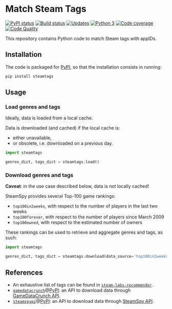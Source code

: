 # Match Steam Tags

[![PyPI status][pypi-image]][pypi]
[![Build status][build-image]][build]
[![Updates][dependency-image]][pyup]
[![Python 3][python3-image]][pyup]
[![Code coverage][codecov-image]][codecov]
[![Code Quality][codacy-image]][codacy]

This repository contains Python code to match Steam tags with appIDs.

## Installation

The code is packaged for [PyPI](https://pypi.org/project/steamtags/), so that the installation consists in running:

```bash
pip install steamtags
```

## Usage

### Load genres and tags

Ideally, data is loaded from a local cache.

Data is downloaded (and cached) if the local cache is:
-   either unavailable,
-   or obsolete, i.e. downloaded on a previous day.

```python
import steamtags

genres_dict, tags_dict = steamtags.load()
```

### Download genres and tags

**Caveat**: in the use case described below, data is not locally cached!

SteamSpy provides several Top-100 game rankings:
-   `top100in2weeks`, with respect to the number of players in the last two weeks
-   `top100forever`, with respect to the number of players since March 2009
-   `top100owned`, with respect to the estimated number of owners

These rankings can be used to retrieve and aggregate genres and tags, as such:
```python
import steamtags

genres_dict, tags_dict = steamtags.download(data_source='top100in2weeks')
```

## References

-   An exhaustive list of tags can be found in [`steam-labs-recommender`](https://github.com/woctezuma/steam-labs-recommender).
-   [`gamedatacrunch`][gamedatacrunch-api]@[PyPI][gamedatacrunch-pypi]: an API to download data through [GameDataCrunch API][gamedatacrunch].
-   [`steamspypi`][steamspy-api]@[PyPI][steamspy-pypi]: an API to download data through [SteamSpy API][steamspy-api-docs].

<!-- Definitions -->

[gamedatacrunch-api]: <https://github.com/woctezuma/gamedatacrunch>
[gamedatacrunch-pypi]: <https://pypi.org/project/gamedatacrunch/>
[gamedatacrunch]: <https://www.gamedatacrunch.com>

[steamspy-api]: <https://github.com/woctezuma/steamspypi>
[steamspy-pypi]: <https://pypi.org/project/steamspypi/>
[steamspy-api-docs]: <https://steamspy.com/api.php>

[pypi]: https://pypi.python.org/pypi/steamtags
[pypi-image]: https://badge.fury.io/py/steamtags.svg

[build]: <https://github.com/woctezuma/match-steam-tags/actions>
[build-image]: <https://github.com/woctezuma/match-steam-tags/workflows/Python package/badge.svg?branch=master>
[publish-image]: <https://github.com/woctezuma/match-steam-tags/workflows/Upload Python Package/badge.svg?branch=master>

[pyup]: <https://pyup.io/repos/github/woctezuma/match-steam-tags/>
[dependency-image]: <https://pyup.io/repos/github/woctezuma/match-steam-tags/shield.svg>
[python3-image]: <https://pyup.io/repos/github/woctezuma/match-steam-tags/python-3-shield.svg>

[codecov]: <https://codecov.io/gh/woctezuma/match-steam-tags>
[codecov-image]: <https://codecov.io/gh/woctezuma/match-steam-tags/branch/master/graph/badge.svg>

[codacy]: <https://www.codacy.com/app/woctezuma/match-steam-tags>
[codacy-image]: <https://api.codacy.com/project/badge/Grade/99ed16e3606947e391ace1e1910305c4>
